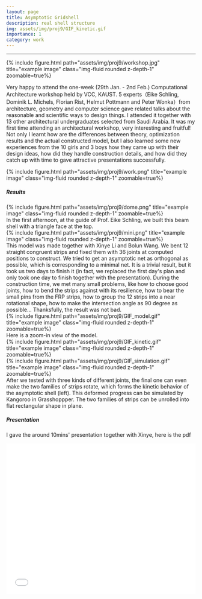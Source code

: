 ```yaml
---
layout: page
title: Asymptotic Gridshell
description: real shell structure
img: assets/img/proj9/GIF_kinetic.gif
importance: 1
category: work
---
```


------

<div class="row">
    <div class="col-sm mt-3 mt-md-0">
        {% include figure.html path="assets/img/proj9/workshop.jpg" title="example image" class="img-fluid rounded z-depth-1" zoomable=true%}
    </div>
</div>

Very happy to attend the one-week (29th Jan. - 2nd Feb.) Computational Architecture workshop held by VCC, KAUST.
5 experts（Eike Schling, Dominik L. Michels, Florian Rist, Helmut Pottmann and Peter Wonka）from architecture, geometry and computer science gave related talks about the reasonable and scientific ways to design things.
I attended it together with 13 other architectural undergraduates selected from Saudi Arabia.
It was my first time attending an architectural workshop, very interesting and fruitful!
Not only I learnt how are the differences between theory, optimization results and the actual constructed model, but I also learned some new experiences from the 10 girls and 3 boys how they came up with their design ideas, how did they handle construction details, and how did they catch up with time to gave attractive presentations successfully.
<div class="row">
    <div class="col-sm mt-3 mt-md-0">
        {% include figure.html path="assets/img/proj9/work.png" title="example image" class="img-fluid rounded z-depth-1" zoomable=true%}
    </div>
</div>


##### Results

<div class="row">
    <div class="col-sm mt-3 mt-md-0">
        {% include figure.html path="assets/img/proj9/dome.png" title="example image" class="img-fluid rounded z-depth-1" zoomable=true%}
    </div>
</div>
<div class="caption">
    In the first afternoon, at the guide of Prof. Eike Schling, we built this beam shell with a triangle face at the top.
</div>


<div class="row">
    <div class="col-sm mt-3 mt-md-0">
        {% include figure.html path="assets/img/proj9/mini.png" title="example image" class="img-fluid rounded z-depth-1" zoomable=true%}
    </div>
</div>
<div class="caption">
    This model was made together with Xinye Li and Bolun Wang. 
    We bent 12 straight congruent strips and fixed them with 36 joints at computed positions to construct.
    We tried to get an asymptotic net as orthogonal as possible, which is corresponding to a minimal net. 
    It is a trivial result, but it took us two days to finish it (in fact, we replaced the first day's plan and only took one day to finish together with the presentation). 
    During the construction time, we met many small problems, like how to choose good joints, how to bend the strips against with its resilience, how to bear the small pins from the FRP strips, how to group the 12 strips into a near rotational shape, how to make the intersection angle as 90 degree as possible...
    Thanksfully, the result was not bad.
</div>

<div class="row">
    <div class="col-sm mt-3 mt-md-0">
        {% include figure.html path="assets/img/proj9/GIF_model.gif" title="example image" class="img-fluid rounded z-depth-1" zoomable=true%}
    </div>
</div>
<div class="caption">
    Here is a zoom-in view of the model.
</div>

<div class="row">
    <div class="col-sm mt-3 mt-md-0">
        {% include figure.html path="assets/img/proj9/GIF_kinetic.gif" title="example image" class="img-fluid rounded z-depth-1" zoomable=true%}
    </div>
    <div class="col-sm mt-3 mt-md-0">
        {% include figure.html path="assets/img/proj9/GIF_simulation.gif" title="example image" class="img-fluid rounded z-depth-1" zoomable=true%}
    </div>
</div>
<div class="caption">
    After we tested with three kinds of different joints, the final one can even make the two families of strips rotate, which forms the kinetic behavior of the asymptotic shell (left).
    This deformed progress can be simulated by Kangoroo in Grasshoppper.
    The two families of strips can be unrolled into flat rectangular shape in plane.
</div>



##### Presentation

I gave the around 10mins' presentation together with Xinye, here is the pdf
<iframe src="/assets/pdf/slides/2023-arch_workshop-Hui.pdf#toolbar=0" 
width="100%" height=400 frameborder="0" style="border: none;">
</iframe>


